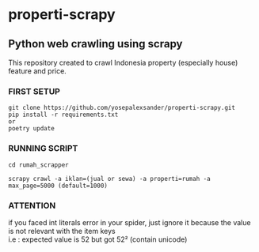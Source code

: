 # properti-scrapy

## Python web crawling using scrapy

This repository created to crawl Indonesia property (especially house) feature and price.

### FIRST SETUP
```
git clone https://github.com/yosepalexsander/properti-scrapy.git
pip install -r requirements.txt
or
poetry update
```

### RUNNING SCRIPT
```
cd rumah_scrapper
```
```
scrapy crawl -a iklan=(jual or sewa) -a properti=rumah -a max_page=5000 (default=1000)
```

### ATTENTION
if you faced int literals error in your spider, just ignore it because the value is not relevant with the item keys  
i.e : expected value is 52 but got 52² (contain unicode)
